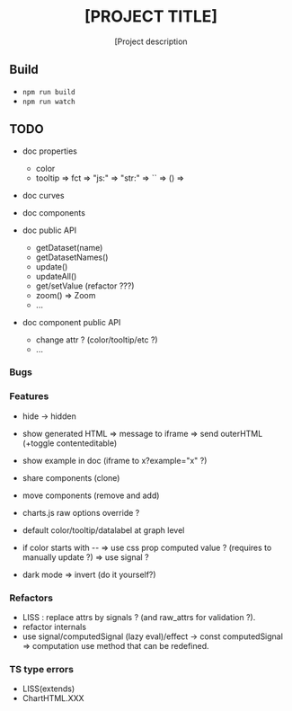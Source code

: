 <div align="center">
  <h1>[PROJECT TITLE]</h1>

  <p>[Project description</p>
</div>

## Build

- `npm run build`
- `npm run watch`

## TODO

- doc properties
  - color
  - tooltip => fct
      => "js:"
      => "str:"
      => `` => () => 

- doc curves

- doc components

- doc public API
  - getDataset(name)
  - getDatasetNames()
  - update()
  - updateAll()
  - get/setValue (refactor ???)
  - zoom() => Zoom
  - ...
- doc component public API
  - change attr ? (color/tooltip/etc ?)
  - ...

### Bugs

### Features

- hide -> hidden

- show generated HTML => message to iframe => send outerHTML (+toggle contenteditable)
- show example in doc (iframe to x?example="x" ?)

- share components (clone)
- move  components (remove and add)

- charts.js raw options override ?

- default color/tooltip/datalabel at graph level

- if color starts with -- => use css prop computed value ? (requires to manually update ?) => use signal ?
- dark mode => invert (do it yourself?)

### Refactors

- LISS : replace attrs by signals ? (and raw_attrs for validation ?).
- refactor internals
- use signal/computedSignal (lazy eval)/effect
  -> const computedSignal => computation use method that can be redefined.

### TS type errors

- LISS(extends)
- ChartHTML.XXX